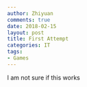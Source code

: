 ```yaml
---
author: Zhiyuan
comments: true
date: 2018-02-15
layout: post
title: First Attempt
categories: IT
tags:
- Games
---
```


I am not sure if this works